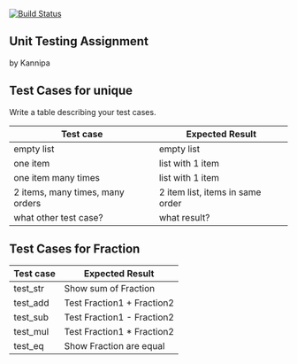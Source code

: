 [![Build Status](https://travis-ci.com/your_acctid/demo-pyci.svg?branch=master)](https://travis-ci.com/your_acctid/demo-pyci)

## Unit Testing Assignment

by Kannipa


## Test Cases for unique

Write a table describing your test cases.

| Test case              |  Expected Result    |
|------------------------|---------------------|
| empty list             |  empty list         |
| one item               |  list with 1 item   |
| one item many times    |  list with 1 item   |
| 2 items, many times, many orders | 2 item list, items in same order  |
| what other test case?  |  what result?       |


## Test Cases for Fraction
| Test case              |  Expected Result    |
|------------------------|---------------------|
| test_str   |  Show sum of Fraction        |
| test_add   |  Test Fraction1 + Fraction2     |
| test_sub   |  Test Fraction1 - Fraction2   |
| test_mul   | Test Fraction1 * Fraction2  |
| test_eq    |  Show Fraction are equal      |
